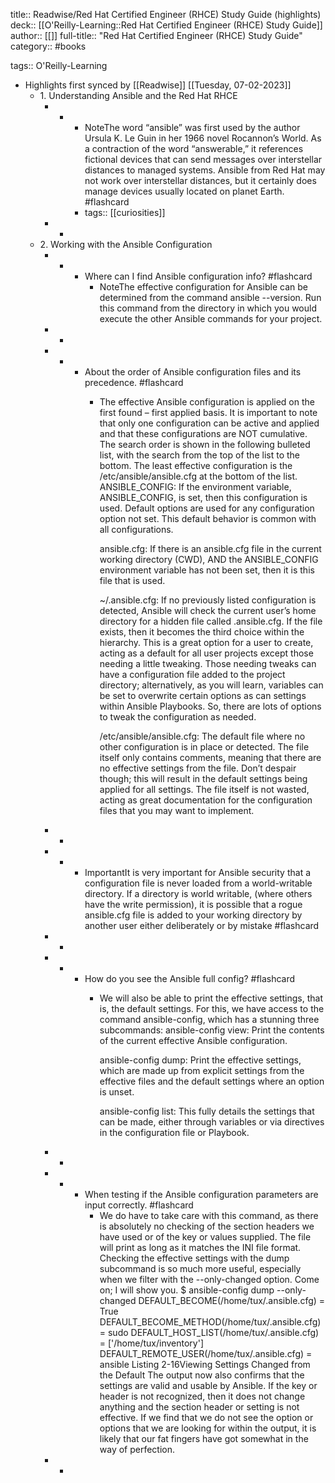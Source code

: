 title:: Readwise/Red Hat Certified Engineer (RHCE) Study Guide (highlights)
deck:: [[O'Reilly-Learning::Red Hat Certified Engineer (RHCE) Study Guide]]
author:: [[]]
full-title:: "Red Hat Certified Engineer (RHCE) Study Guide"
category:: #books

tags:: O'Reilly-Learning

- Highlights first synced by [[Readwise]] [[Tuesday, 07-02-2023]]
	- 1. Understanding Ansible and the Red Hat RHCE
		- -
			- NoteThe word “ansible” was first used by the author Ursula K. Le Guin in her 1966 novel Rocannon’s World. As a contraction of the word “answerable,” it references fictional devices that can send messages over interstellar distances to managed systems. Ansible from Red Hat may not work over interstellar distances, but it certainly does manage devices usually located on planet Earth. #flashcard
			- tags:: [[curiosities]]
		- -
	- 2. Working with the Ansible Configuration
		- -
			- Where can I find Ansible configuration info? #flashcard
				- NoteThe effective configuration for Ansible can be determined from the command ansible --version. Run this command from the directory in which you would execute the other Ansible commands for your project.
		- -
		- -
			- About the order of Ansible configuration files and its precedence. #flashcard
				- The effective Ansible configuration is applied on the first found – first applied basis. It is important to note that only one configuration can be active and applied and that these configurations are NOT cumulative. The search order is shown in the following bulleted list, with the search from the top of the list to the bottom. The least effective configuration is the /etc/ansible/ansible.cfg at the bottom of the list.
				  ANSIBLE_CONFIG: If the environment variable, ANSIBLE_CONFIG, is set, then this configuration is used. Default options are used for any configuration option not set. This default behavior is common with all configurations.
				  
				  ansible.cfg: If there is an ansible.cfg file in the current working directory (CWD), AND the ANSIBLE_CONFIG environment variable has not been set, then it is this file that is used.
				  
				  ~/.ansible.cfg: If no previously listed configuration is detected, Ansible will check the current user’s home directory for a hidden file called .ansible.cfg. If the file exists, then it becomes the third choice within the hierarchy. This is a great option for a user to create, acting as a default for all user projects except those needing a little tweaking. Those needing tweaks can have a configuration file added to the project directory; alternatively, as you will learn, variables can be set to overwrite certain options as can settings within Ansible Playbooks. So, there are lots of options to tweak the configuration as needed.
				  
				  /etc/ansible/ansible.cfg: The default file where no other configuration is in place or detected. The file itself only contains comments, meaning that there are no effective settings from the file. Don’t despair though; this will result in the default settings being applied for all settings. The file itself is not wasted, acting as great documentation for the configuration files that you may want to implement.
		- -
		- -
			- ImportantIt is very important for Ansible security that a configuration file is never loaded from a world-writable directory. If a directory is world writable, (where others have the write permission), it is possible that a rogue ansible.cfg file is added to your working directory by another user either deliberately or by mistake #flashcard
		- -
		- -
			- How do you see the Ansible full config? #flashcard
				- We will also be able to print the effective settings, that is, the default settings. For this, we have access to the command ansible-config, which has a stunning three subcommands:
				  ansible-config view: Print the contents of the current effective Ansible configuration.
				  
				  ansible-config dump: Print the effective settings, which are made up from explicit settings from the effective files and the default settings where an option is unset.
				  
				  ansible-config list: This fully details the settings that can be made, either through variables or via directives in the configuration file or Playbook.
		- -
		- -
			- When testing if the Ansible configuration parameters are input correctly. #flashcard
				- We do have to take care with this command, as there is absolutely no checking of the section headers we have used or of the key or values supplied. The file will print as long as it matches the INI file format. Checking the effective settings with the dump subcommand is so much more useful, especially when we filter with the --only-changed option. Come on; I will show you.
				  $ ansible-config dump --only-changed
				  DEFAULT_BECOME(/home/tux/.ansible.cfg) = True
				  DEFAULT_BECOME_METHOD(/home/tux/.ansible.cfg) = sudo
				  DEFAULT_HOST_LIST(/home/tux/.ansible.cfg) = ['/home/tux/inventory']
				  DEFAULT_REMOTE_USER(/home/tux/.ansible.cfg) = ansible
				  Listing 2-16Viewing Settings Changed from the Default
				  The output now also confirms that the settings are valid and usable by Ansible. If the key or header is not recognized, then it does not change anything and the section header or setting is not effective. If we find that we do not see the option or options that we are looking for within the output, it is likely that our fat fingers have got somewhat in the way of perfection.
		- -